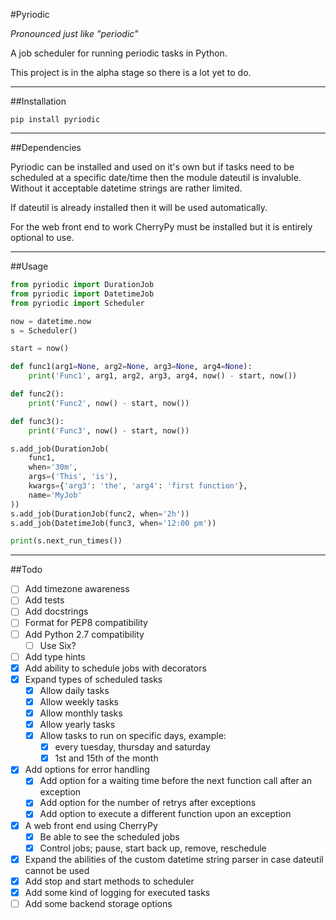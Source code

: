 #Pyriodic

_Pronounced just like "periodic"_

A job scheduler for running periodic tasks in Python.

This project is in the alpha stage so there is a lot yet to do.

---

##Installation

```
pip install pyriodic
```

---

##Dependencies

Pyriodic can be installed and used on it's own but if tasks need to be
scheduled at a specific date/time then the module dateutil is invaluble.
Without it acceptable datetime strings are rather limited.

If dateutil is already installed then it will be used automatically.

For the web front end to work CherryPy must be installed but it is
entirely optional to use.

---

##Usage

```python
from pyriodic import DurationJob
from pyriodic import DatetimeJob
from pyriodic import Scheduler

now = datetime.now
s = Scheduler()

start = now()

def func1(arg1=None, arg2=None, arg3=None, arg4=None):
    print('Func1', arg1, arg2, arg3, arg4, now() - start, now())

def func2():
    print('Func2', now() - start, now())

def func3():
    print('Func3', now() - start, now())

s.add_job(DurationJob(
    func1,
    when='30m',
    args=('This', 'is'),
    kwargs={'arg3': 'the', 'arg4': 'first function'},
    name='MyJob'
))
s.add_job(DurationJob(func2, when='2h'))
s.add_job(DatetimeJob(func3, when='12:00 pm'))

print(s.next_run_times())
```


---

##Todo

- [ ] Add timezone awareness
- [ ] Add tests
- [ ] Add docstrings
- [ ] Format for PEP8 compatibility
- [ ] Add Python 2.7 compatibility
    - [ ] Use Six?
- [ ] Add type hints
- [x] Add ability to schedule jobs with decorators
- [x] Expand types of scheduled tasks
    - [x] Allow daily tasks
    - [x] Allow weekly tasks
    - [x] Allow monthly tasks
    - [x] Allow yearly tasks
    - [x] Allow tasks to run on specific days, example:
        - [x] every tuesday, thursday and saturday
        - [x] 1st and 15th of the month
- [x] Add options for error handling
    - [x] Add option for a waiting time before the next function call
        after an exception
    - [x] Add option for the number of retrys after exceptions
    - [x] Add option to execute a different function upon an exception
- [x] A web front end using CherryPy
    - [x] Be able to see the scheduled jobs
    - [x] Control jobs; pause, start back up, remove, reschedule
- [x] Expand the abilities of the custom datetime string parser in case
        dateutil cannot be used
- [x] Add stop and start methods to scheduler
- [x] Add some kind of logging for executed tasks
- [ ] Add some backend storage options
